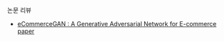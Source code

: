 논문 리뷰
- [eCommerceGAN : A Generative Adversarial Network for E-commerce](https://github.com/alifejon/reviews/tree/master/eCommerceGAN) [paper](https://arxiv.org/abs/1801.03244)